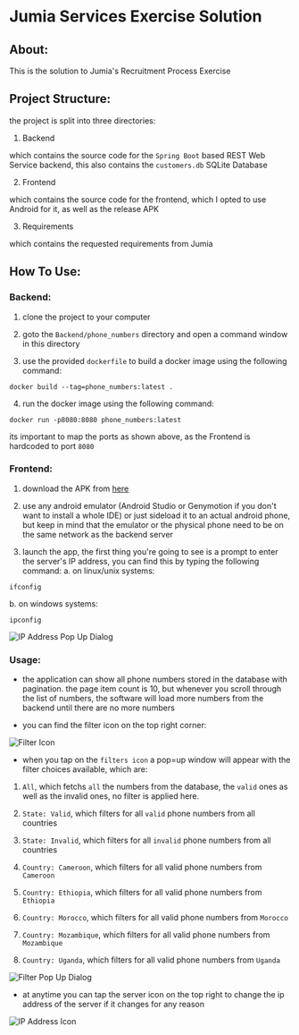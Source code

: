 # Jumia Services Exercise Solution

## About:
This is the solution to Jumia's Recruitment Process Exercise

## Project Structure:
the project is split into three directories:
1. Backend

which contains the source code for the `Spring Boot` based REST Web Service backend, this also contains the `customers.db` SQLite Database

2. Frontend

which contains the source code for the frontend, which I opted to use Android for it, as well as the release APK

3. Requirements

which contains the requested requirements from Jumia

## How To Use:

### Backend:

1. clone the project to your computer

2. goto the `Backend/phone_numbers` directory and open a command window in this directory

3. use the provided `dockerfile` to build a docker image using the following command:

```shell
docker build --tag=phone_numbers:latest .
```

4. run the docker image using the following command:

```shell
docker run -p8080:8080 phone_numbers:latest
```

its important to map the ports as shown above, as the Frontend is hardcoded to port `8080`

### Frontend:
1. download the APK from [here](https://raw.githubusercontent.com/abdalmoniem/JumiaServicesTest/master/FrontEnd/JumiasTaskPhoneNumberViewer/APK/phoneNumbersClient.apk)

2. use any android emulator (Android Studio or Genymotion if you don't want to install a whole IDE) or just sideload it to an actual android phone, but keep in mind that the emulator or the physical phone need to be on the same network as the backend server

3. launch the app, the first thing you're going to see is a prompt to enter the server's IP address, you can find this by typing the following command:
a. on linux/unix systems:
```shell
ifconfig
```
b. on windows systems:
```shell
ipconfig
```

![IP Address Pop Up Dialog](https://raw.githubusercontent.com/abdalmoniem/JumiaServicesTest/master/Screenshots/ipAddressPopUpDialog.png)

### Usage:

* the application can show all phone numbers stored in the database with pagination. the page item count is 10, but whenever you scroll through the list of numbers, the software will load more numbers from the backend until there are no more numbers

* you can find the filter icon on the top right corner:

![Filter Icon](https://raw.githubusercontent.com/abdalmoniem/JumiaServicesTest/master/Screenshots/filtersIcon.png)

* when you tap on the `filters icon` a pop=up window will appear with the filter choices available, which are:

1. `All`, which fetchs `all` the numbers from the database, the `valid` ones as well as the invalid ones, no filter is applied here.

2. `State: Valid`, which filters for all `valid` phone numbers from all countries

3. `State: Invalid`, which filters for all `invalid` phone numbers from all countries

4. `Country: Cameroon`, which filters for all valid phone numbers from `Cameroon`

5. `Country: Ethiopia`, which filters for all valid phone numbers from `Ethiopia`

6. `Country: Morocco`, which filters for all valid phone numbers from `Morocco`

7. `Country: Mozambique`, which filters for all valid phone numbers from `Mozambique`

8. `Country: Uganda`, which filters for all valid phone numbers from `Uganda`

![Filter Pop Up Dialog](https://raw.githubusercontent.com/abdalmoniem/JumiaServicesTest/master/Screenshots/filtersPopUpDialog.png)

* at anytime you can tap the server icon on the top right to change the ip address of the server if it changes for any reason

![IP Address Icon](https://raw.githubusercontent.com/abdalmoniem/JumiaServicesTest/master/Screenshots/ipAddressIcon.png)